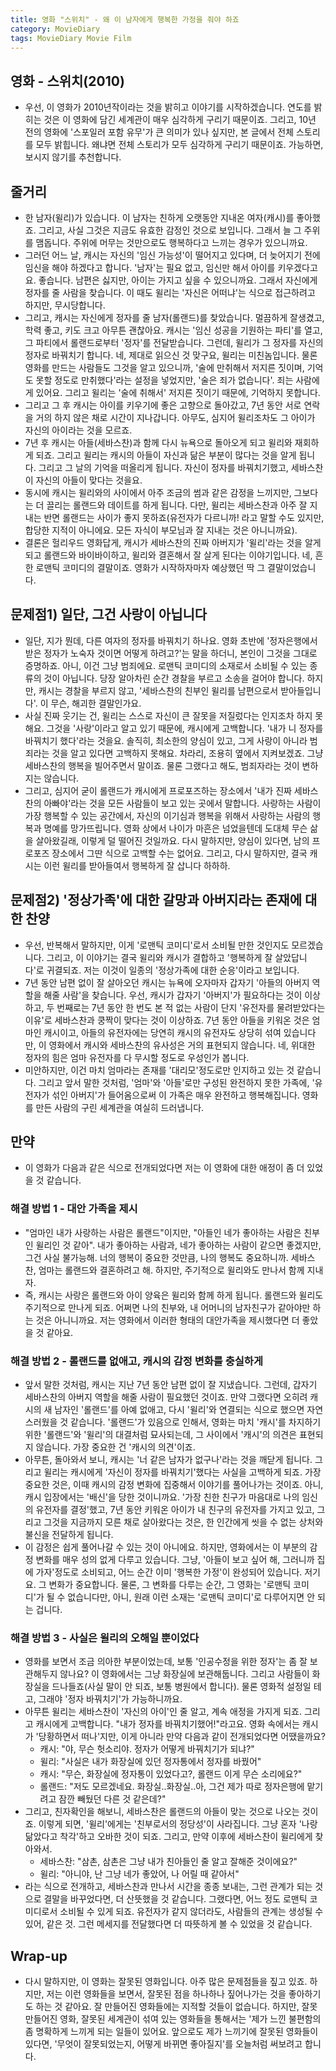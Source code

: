 ```yaml
---
title: 영화 "스위치" - 왜 이 남자에게 행복한 가정을 줘야 하죠
category: MovieDiary
tags: MovieDiary Movie Film
---
```


## 영화 - 스위치(2010)

- 우선, 이 영화가 2010년작이라는 것을 밝히고 이야기를 시작하겠습니다. 연도를 밝히는 것은 이 영화에 담긴 세계관이 매우 심각하게 구리기 때문이죠. 그리고, 10년 전의 영화에 '스포일러 포함 유무'가 큰 의미가 있나 싶지만, 본 글에서 전체 스토리를 모두 밝힙니다. 왜냐면 전체 스토리가 모두 심각하게 구리기 때문이죠. 가능하면, 보시지 않기를 추천합니다.

## 줄거리

- 한 남자(윌리)가 있습니다. 이 남자는 친하게 오랫동안 지내온 여자(캐시)를 좋아했죠. 그리고, 사실 그것은 지금도 유효한 감정인 것으로 보입니다. 그래서 늘 그 주위를 맴돕니다. 주위에 머무는 것만으로도 행복하다고 느끼는 경우가 있으니까요. 
- 그러던 어느 날, 캐시는 자신의 '임신 가능성'이 떨어지고 있다며, 더 늦어지기 전에 임신을 해야 하겠다고 합니다. '남자'는 필요 없고, 임신만 해서 아이를 키우겠다고요. 좋습니다. 남편은 싫지만, 아이는 가지고 싶을 수 있으니까요. 그래서 자신에게 정자를 줄 사람을 찾습니다. 이 때도 윌리는 '자신은 어떠냐'는 식으로 접근하려고 하지만, 무시당합니다. 
- 그리고, 캐시는 자신에게 정자를 줄 남자(롤랜드)를 찾았습니다. 멀끔하게 잘생겼고, 학력 좋고, 키도 크고 아무튼 괜찮아요. 캐시는 '임신 성공을 기원하는 파티'를 열고, 그 파티에서 롤랜드로부터 '정자'를 전달받습니다. 그런데, 윌리가 그 정자를 자신의 정자로 바꿔치기 합니다. 네, 제대로 읽으신 것 맞구요, 윌리는 미친놈입니다. 물론 영화를 만드는 사람들도 그것을 알고 있으니까, '술에 만취해서 저지른 짓이며, 기억도 못할 정도로 만취했다'라는 설정을 넣었지만, '술은 죄가 없습니다'. 죄는 사람에게 있어요. 그리고 윌리는 '술에 취해서' 저지른 짓이기 때문에, 기억하지 못합니다. 
- 그리고 그 후 캐시는 아이를 키우기에 좋은 고향으로 돌아갔고, 7년 동안 서로 연락을 거의 하지 않은 채로 시간이 지나갑니다. 아무도, 심지어 윌리조차도 그 아이가 자신의 아이라는 것을 모르죠. 
- 7년 후 캐시는 아들(세바스찬)과 함께 다시 뉴욕으로 돌아오게 되고 윌리와 재회하게 되죠. 그리고 윌리는 캐시의 아들이 자신과 닮은 부분이 많다는 것을 알게 됩니다. 그리고 그 날의 기억을 떠올리게 됩니다. 자신이 정자를 바꿔치기했고, 세바스찬이 자신의 아들이 맞다는 것을요. 
- 동시에 캐시는 윌리와의 사이에서 아주 조금의 썸과 같은 감정을 느끼지만, 그보다는 더 끌리는 롤랜드와 데이트를 하게 됩니다. 다만, 윌리는 세바스찬과 아주 잘 지내는 반면 롤랜드는 사이가 좋지 못하죠(유전자가 다르니까! 라고 말할 수도 있지만, 합당한 지적이 아니에요. 모든 자식이 부모님과 잘 지내는 것은 아니니까요). 
- 결론은 헐리우드 영화답게, 캐시가 세바스찬의 진짜 아버지가 '윌리'라는 것을 알게 되고 롤랜드와 바이바이하고, 윌리와 결혼해서 잘 살게 된다는 이야기입니다. 네, 흔한 로맨틱 코미디의 결말이죠. 영화가 시작하자마자 예상했던 딱 그 결말이었습니다.

## 문제점1) 일단, 그건 사랑이 아닙니다

- 일단, 지가 뭔데, 다른 여자의 정자를 바꿔치기 하나요. 영화 초반에 '정자은행에서 받은 정자가 노숙자 것이면 어떻게 하려고?'는 말을 하더니, 본인이 그것을 그대로 증명하죠. 아니, 이건 그냥 범죄에요. 로맨틱 코미디의 소재로서 소비될 수 있는 종류의 것이 아닙니다. 당장 알아차린 순간 경찰을 부르고 소송을 걸어야 합니다. 하지만, 캐시는 경찰을 부르지 않고, '세바스찬의 친부인 윌리를 남편으로서 받아들입니다'. 이 무슨, 해괴한 결말인가요. 
- 사실 진짜 웃기는 건, 윌리는 스스로 자신이 큰 잘못을 저질렀다는 인지조차 하지 못해요. 그것을 '사랑'이라고 알고 있기 때문에, 캐시에게 고백합니다. '내가 니 정자를 바꿔치기 했다'라는 것을요. 솔직히, 최소한의 양심이 있고, 그게 사랑이 아니라 범죄라는 것을 알고 있다면 고백하지 못해요. 차라리, 조용히 옆에서 지켜보겠죠. 그냥 세바스찬의 행복을 빌어주면서 말이죠. 물론 그랬다고 해도, 범죄자라는 것이 변하지는 않습니다. 
- 그리고, 심지어 굳이 롤랜드가 캐시에게 프로포즈하는 장소에서 '내가 진짜 세바스찬의 아빠야'라는 것을 모든 사람들이 보고 있는 곳에서 말합니다. 사랑하는 사람이 가장 행복할 수 있는 공간에서, 자신의 이기심과 행복을 위해서 사랑하는 사람의 행복과 명예를 망가뜨립니다. 영화 상에서 나이가 마흔은 넘었을텐데 도대체 무슨 삶을 살아왔길래, 이렇게 덜 떨어진 것일까요. 다시 말하지만, 양심이 있다면, 남의 프로포즈 장소에서 그딴 식으로 고백할 수는 없어요. 그리고, 다시 말하지만, 결국 캐시는 이런 윌리를 받아들여서 행복하게 잘 삽니다 하하하. 

## 문제점2) '정상가족'에 대한 갈망과 아버지라는 존재에 대한 찬양

- 우선, 반복해서 말하지만, 이게 '로맨틱 코미디'로서 소비될 만한 것인지도 모르겠습니다. 그리고, 이 이야기는 결국 윌리와 캐시가 결합하고 '행복하게 잘 살았답니다'로 귀결되죠. 저는 이것이 일종의 '정상가족에 대한 순응'이라고 보입니다. 
- 7년 동안 남편 없이 잘 살아오던 캐시는 뉴욕에 오자마자 갑자기 '아들의 아버지 역할을 해줄 사람'을 찾습니다. 우선, 캐시가 갑자기 '아버지'가 필요하다는 것이 이상하고, 두 번째로는 7년 동안 한 번도 본 적 없는 사람이 단지 '유전자를 물려받았다는 이유'로 세바스찬과 쿵짝이 맞다는 것이 이상하죠. 7년 동안 아들을 키워온 것은 엄마인 캐시이고, 아들의 유전자에는 당연히 캐시의 유전자도 상당히 섞여 있습니다만, 이 영화에서 캐시와 세바스찬의 유사성은 거의 표현되지 않습니다. 네, 위대한 정자의 힘은 엄마 유전자를 다 무시할 정도로 우성인가 봅니다. 
- 미안하지만, 이건 마치 엄마라는 존재를 '대리모'정도로만 인지하고 있는 것 같습니다. 그리고 앞서 말한 것처럼, '엄마'와 '아들'로만 구성된 완전하지 못한 가족에, '유전자가 섞인 아버지'가 들어옴으로써 이 가족은 매우 완전하고 행복해집니다. 영화를 만든 사람의 구린 세계관을 여실히 드러냅니다. 

## 만약

- 이 영화가 다음과 같은 식으로 전개되었다면 저는 이 영화에 대한 애정이 좀 더 있었을 것 같습니다.

### 해결 방법 1 - 대안 가족을 제시

- "엄마인 내가 사랑하는 사람은 롤랜드"이지만, "아들인 네가 좋아하는 사람은 친부인 윌리인 것 같아". 내가 좋아하는 사람과, 네가 좋아하는 사람이 같으면 좋겠지만, 그건 사실 불가능해. 너의 행복이 중요한 것만큼, 나의 행복도 중요하니까. 세바스찬, 엄마는 롤랜드와 결혼하려고 해. 하지만, 주기적으로 윌리와도 만나서 함께 지내자. 
- 즉, 캐시는 사랑은 롤랜드와 아이 양육은 윌리와 함께 하게 됩니다. 롤랜드와 윌리도 주기적으로 만나게 되죠. 어쩌면 나의 친부와, 내 어머니의 남자친구가 같아야만 하는 것은 아니니까요. 저는 영화에서 이러한 형태의 대안가족을 제시했다면 더 좋았을 것 같아요. 

### 해결 방법 2 - 롤랜드를 없애고, 캐시의 감정 변화를 충실하게

- 앞서 말한 것처럼, 캐시는 지난 7년 동안 남편 없이 잘 지냈습니다. 그런데, 갑자기 세바스찬의 아버지 역할을 해줄 사람이 필요했던 것이죠. 만약 그랬다면 오히려 캐시의 새 남자인 '롤랜드'를 아예 없애고, 다시 '윌리'와 연결되는 식으로 했으면 자연스러웠을 것 같습니다. '롤랜드'가 있음으로 인해서, 영화는 마치 '캐시'를 차지하기 위한 '롤랜드'와 '윌리'의 대결처럼 묘사되는데, 그 사이에서 '캐시'의 의견은 표현되지 않습니다. 가장 중요한 건 '캐시의 의견'이죠. 
- 아무튼, 돌아와서 보니, 캐시는 '너 같은 남자가 없구나'라는 것을 깨닫게 됩니다. 그리고 윌리는 캐시에게 '자신이 정자를 바꿔치기'했다는 사실을 고백하게 되죠. 가장 중요한 것은, 이때 캐시의 감정 변화에 집중해서 이야기를 풀어나가는 것이죠. 아니, 캐시 입장에서는 '배신'을 당한 것이니까요. '가장 친한 친구가 마음대로 나의 임신의 유전자를 결정'했고, 7년 동안 키워온 아이가 내 친구의 유전자를 가지고 있고, 그리고 그것을 지금까지 모른 채로 살아왔다는 것은, 한 인간에게 씻을 수 없는 상처와 불신을 전달하게 됩니다. 
- 이 감정은 쉽게 풀어나갈 수 있는 것이 아니에요. 하지만, 영화에서는 이 부분의 감정 변화를 매우 성의 없게 다루고 있습니다. 그냥, '아들이 보고 싶어 해, 그러니까 집에 가자'정도로 소비되고, 어느 순간 이미 '행복한 가정'이 완성되어 있습니다. 저기요. 그 변화가 중요합니다. 물론, 그 변화를 다루는 순간, 그 영화는 '로맨틱 코미디'가 될 수 없습니다만, 아니, 원래 이런 소재는 '로맨틱 코미디'로 다루어지면 안 되는 겁니다.

### 해결 방법 3 - 사실은 윌리의 오해일 뿐이었다

- 영화를 보면서 조금 의아한 부분이었는데, 보통 '인공수정을 위한 정자'는 좀 잘 보관해두지 않나요? 이 영화에서는 그냥 화장실에 보관해둡니다. 그리고 사람들이 화장실을 드나들죠(사실 말이 안 되죠, 보통 병원에서 합니다). 물론 영화적 설정일 테고, 그래야 '정자 바꿔치기'가 가능하니까요. 
- 아무튼 윌리는 세바스찬이 '자신의 아이'인 줄 알고, 계속 애정을 가지게 되죠. 그리고 캐시에게 고백합니다. "내가 정자를 바꿔치기했어!"라고요. 영화 속에서는 캐시가 '당황하면서 떠나'지만, 이게 아니라 만약 다음과 같이 전개되었다면 어땠을까요? 
  - 캐시: "야, 무슨 헛소리야. 정자가 어떻게 바꿔치기가 되냐?"
  - 윌리: "사실은 내가 화장실에 있던 정자통에서 정자를 바꿨어"
  - 캐시: "무슨, 화장실에 정자통이 있었다고?, 롤랜드 이게 무슨 소리에요?"
  - 롤랜드: "저도 모르겠네요. 화장실..화장실..아, 그건 제가 따로 정자은행에 맡기려고 잠깐 빼뒀던 다른 것 같은데?"
- 그리고, 친자확인을 해보니, 세바스찬은 롤랜드의 아들이 맞는 것으로 나오는 것이죠. 이렇게 되면, '윌리'에게는 '친부로서의 정당성'이 사라집니다. 그냥 혼자 '나랑 닮았다고 착각'하고 오바한 것이 되죠. 그리고, 만약 이후에 세바스찬이 윌리에게 찾아와서. 
  - 세바스찬: "삼촌, 삼촌은 그냥 내가 친아들인 줄 알고 잘해준 것이에요?"
  - 윌리: "아니야, 난 그냥 네가 좋았어, 나 어릴 때 같아서"
- 라는 식으로 전개하고, 세바스찬과 만나서 시간을 종종 보내는, 그런 관계가 되는 것으로 결말을 바꾸었다면, 더 산뜻했을 것 같습니다. 그랬다면, 어느 정도 로맨틱 코미디로서 소비될 수 있게 되죠. 유전자가 같지 않더라도, 사람들의 관계는 생성될 수 있어, 같은 것. 그런 메세지를 전달했다면 더 따뜻하게 볼 수 있었을 것 같습니다.

## Wrap-up 

- 다시 말하지만, 이 영화는 잘못된 영화입니다. 아주 많은 문제점들을 짚고 있죠. 하지만, 저는 이런 영화들을 보면서, 잘못된 점을 하나하나 짚어나가는 것을 좋아하기도 하는 것 같아요. 잘 만들어진 영화들에는 지적할 것들이 없습니다. 하지만, 잘못 만들어진 영화, 잘못된 세계관이 섞여 있는 영화들을 통해서는 '제가 느낀 불편함의 좀 명확하게 느끼게 되는 일들이 있어요. 앞으로도 제가 느끼기에 잘못된 영화들이 있다면, '무엇이 잘못되었는지, 어떻게 바뀌면 좋아질지'를 오늘처럼 써보려고 합니다. 

